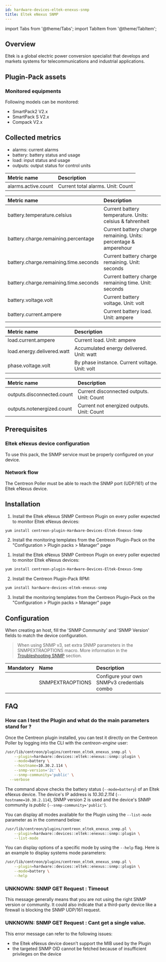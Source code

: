 ```yaml
---
id: hardware-devices-eltek-enexus-snmp
title: Eltek eNexus SNMP
---
```

import Tabs from '@theme/Tabs';
import TabItem from '@theme/TabItem';


## Overview

Eltek is a global electric power conversion specialist that develops and markets systems for telecommunications and industrial applications.

## Plugin-Pack assets 

### Monitored equipments

Following models can be monitored:

* SmartPack2 V2.x
* SmartPack S V2.x
* Compack V2.x

## Collected metrics

* alarms: current alarms
* battery: battery status and usage
* load: input status and usage
* outputs: output status for control units

<Tabs groupId="sync">
<TabItem value="Alarms" label="Alarms">

| Metric name                        | Description                         |
| :--------------------------------- | :---------------------------------- |
| alarms.active.count                | Current total alarms. Unit: Count   |

</TabItem>
<TabItem value="Battery" label="Battery">

| Metric name                             | Description                                                         |
| :-------------------------------------- | :------------------------------------------------------------------ |
| battery.temperature.celsius             | Current battery temperature. Units: celsius & fahrenheit            |
| battery.charge.remaining.percentage     | Current battery charge remaining. Units: percentage & amperehour    |
| battery.charge.remaining.time.seconds   | Current battery charge remaining. Unit: seconds                     |
| battery.charge.remaining.time.seconds   | Current battery charge remaining time. Unit: seconds                |
| battery.voltage.volt                    | Current battery voltage. Unit: volt                                 |
| battery.current.ampere                  | Current battery load. Unit: ampere                                  |

</TabItem>
<TabItem value="Load" label="Load">

| Metric name                               | Description                                                             |
| :---------------------------------------- | :---------------------------------------------------------------------- |
| load.current.ampere                       | Current load. Unit: ampere                                              |
| load.energy.delivered.watt                | Accumulated energy delivered. Unit: watt                                |
| phase.voltage.volt                        | By phase instance. Current voltage. Unit: volt                          |

</TabItem>
<TabItem value="Outputs" label="Outputs">

| Metric name                             | Description                                                         |
| :-------------------------------------- | :------------------------------------------------------------------ |
| outputs.disconnected.count              | Current disconnected outputs. Unit: Count                           |
| outputs.notenergized.count              | Current not energized outputs. Unit: Count                          |

</TabItem>
</Tabs>

## Prerequisites

### Eltek eNexus device configuration 

To use this pack, the SNMP service must be properly configured on your device.

### Network flow

The Centreon Poller must be able to reach the SNMP port (UDP/161) of the Eltek eNexus device.

## Installation

<Tabs groupId="sync">
<TabItem value="Online License" label="Online License">

1. Install the Eltek eNexus SNMP Centreon Plugin on every poller expected to monitor Eltek eNexus devices: 

```bash
yum install centreon-plugin-Hardware-Devices-Eltek-Enexus-Snmp
```

2. Install the monitoring templates from the Centreon Plugin-Pack on the "Configuration > Plugin packs > Manager" page

</TabItem>
<TabItem value="Offline License" label="Offline License">

1. Install the Eltek eNexus SNMP Centreon Plugin on every poller expected to monitor Eltek eNexus devices:

```bash
yum install centreon-plugin-Hardware-Devices-Eltek-Enexus-Snmp
```

2. Install the Centreon Plugin-Pack RPM:

```bash
yum install hardware-devices-eltek-enexus-snmp
```

3. Install the monitoring templates from the Centreon Plugin-Pack on the "Configuration > Plugin packs > Manager" page

</TabItem>
</Tabs>

## Configuration

When creating an host, fill the 'SNMP Community' and 'SNMP Version' fields to match the device configuration. 

> When using SNMP v3, set extra SNMP parameters in the SNMPEXTRAOPTIONS macro. 
> More information in the [Troubleshooting SNMP](../getting-started/how-to-guides/troubleshooting-plugins.md#troubleshooting-snmp) section.

| Mandatory   | Name              | Description                                    |
| :---------- | :---------------- | :--------------------------------------------- |
|             | SNMPEXTRAOPTIONS  | Configure your own SNMPv3 credentials combo    |

## FAQ

### How can I test the Plugin and what do the main parameters stand for ? 

Once the Centreon plugin installed, you can test it directly on the Centreon Poller by logging into the CLI with the *centreon-engine* user:

```bash
/usr/lib/centreon/plugins/centreon_eltek_enexus_snmp.pl \
	--plugin=hardware::devices::eltek::enexus::snmp::plugin \
	--mode=battery \
	--hostname=10.30.2.114 \
	--snmp-version='2c' \
	--snmp-community='public' \
  --verbose 
```

The command above checks the battery status (```--mode=battery```) of an Eltek eNexus device. The device's IP address is *10.30.2.114* (```--hostname=10.30.2.114```), SNMP version 2 is used and the device's SNMP community is *public* (```--snmp-community='public'```). 

You can display all modes available for the Plugin using the ```--list-mode``` parameter as in the command below:

```bash
/usr/lib/centreon/plugins/centreon_eltek_enexus_snmp.pl \
    --plugin=hardware::devices::eltek::enexus::snmp::plugin \
    --list-mode
```

You can display options of a specific mode by using the ```--help``` flag. Here is an example to display systems mode parameters:

```bash
/usr/lib/centreon/plugins/centreon_eltek_enexus_snmp.pl \
    --plugin=hardware::devices::eltek::enexus::snmp::plugin \
    --mode=battery \
    --help
```

### UNKNOWN: SNMP GET Request : Timeout

This message generally means that you are not using the right SNMP version or community. It could also indicate that a third-party device like a firewall is blocking the SNMP UDP/161 request.

### UNKNOWN: SNMP GET Request : Cant get a single value.

This error message can refer to the following issues: 
  - the Eltek eNexus device doesn't support the MIB used by the Plugin
  - the targeted SNMP OID cannot be fetched because of insufficient privileges on the device
